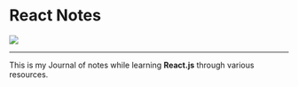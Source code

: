 # React Notes 

![](http://progressed.io/bar/25?title=Progress)

---

This is my Journal of notes while learning **React.js** through various resources. 


